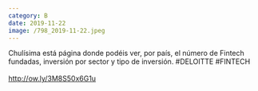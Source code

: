 ```yaml
--- 
category: B 
date: 2019-11-22 
image: /798_2019-11-22.jpeg 
--- 
```


Chulísima está página donde podéis ver, por país, el número de Fintech fundadas, inversión por sector y tipo de inversión. #DELOITTE #FINTECH<br><br>http://ow.ly/3M8S50x6G1u
